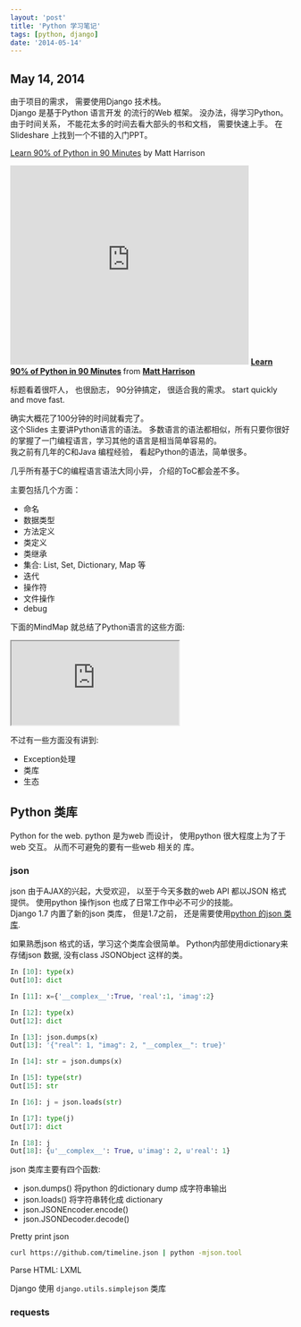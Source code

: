 ```yaml
---
layout: 'post'
title: 'Python 学习笔记'
tags: [python, django]
date: '2014-05-14'
---
```


## May 14, 2014

由于项目的需求， 需要使用Django 技术栈。  
Django 是基于Python 语言开发 的流行的Web 框架。 没办法，得学习Python。  
由于时间关系， 不能花太多的时间去看大部头的书和文档， 需要快速上手。 在Slideshare 上找到一个不错的入门PPT。

[Learn 90% of Python in 90 Minutes](http://www.slideshare.net/MattHarrison4/learn-90) by Matt Harrison

<iframe src="http://www.slideshare.net/slideshow/embed_code/27886151" width="427" height="356" frameBorder="0" marginWidth="0" marginHeight="0" scrolling="no" style={{ border: '1px solid #CCC', borderWidth: '1px 1px 0', marginBottom: '5px', maxWidth: '100%' }} allowFullScreen></iframe>  
<strong> <a href="https://www.slideshare.net/MattHarrison4/learn-90" title="Learn 90% of Python in 90 Minutes" target="_blank">Learn 90% of Python in 90 Minutes</a> </strong> from <strong><a href="http://www.slideshare.net/MattHarrison4" target="_blank">Matt Harrison</a></strong>

标题看着很吓人， 也很励志， 90分钟搞定， 很适合我的需求。 start quickly and move fast.

确实大概花了100分钟的时间就看完了。  
这个Slides 主要讲Python语言的语法。 多数语言的语法都相似，所有只要你很好的掌握了一门编程语言，学习其他的语言是相当简单容易的。  
我之前有几年的C和Java 编程经验， 看起Python的语法，简单很多。

几乎所有基于C的编程语言语法大同小异， 介绍的ToC都会差不多。

主要包括几个方面：

- 命名
- 数据类型
- 方法定义
- 类定义
- 类继承
- 集合: List, Set, Dictionary, Map 等
- 迭代
- 操作符
- 文件操作
- debug

下面的MindMap 就总结了Python语言的这些方面:

<iframe style={{ width: '700px', height: '400px', border: '1px solid black' }} src="https://app.wisemapping.com/c/maps/204519/embed?zoom=1"></iframe>

不过有一些方面没有讲到:

- Exception处理
- 类库
- 生态

## Python 类库

Python for the web. python 是为web 而设计， 使用python 很大程度上为了于web 交互。 从而不可避免的要有一些web 相关的 库。

### json

json 由于AJAX的兴起，大受欢迎， 以至于今天多数的web API 都以JSON 格式提供。 使用python 操作json 也成了日常工作中必不可少的技能。  
Django 1.7 内置了新的json 类库， 但是1.7之前， 还是需要使用[python 的json 类库](https://docs.python.org/2/library/json.html).

如果熟悉json 格式的话，学习这个类库会很简单。 Python内部使用dictionary来存储json 数据, 没有class JSONObject 这样的类。

```python
In [10]: type(x)
Out[10]: dict

In [11]: x={'__complex__':True, 'real':1, 'imag':2}

In [12]: type(x)
Out[12]: dict

In [13]: json.dumps(x)
Out[13]: '{"real": 1, "imag": 2, "__complex__": true}'

In [14]: str = json.dumps(x)

In [15]: type(str)
Out[15]: str

In [16]: j = json.loads(str)

In [17]: type(j)
Out[17]: dict

In [18]: j
Out[18]: {u'__complex__': True, u'imag': 2, u'real': 1}
```

json 类库主要有四个函数:

- json.dumps() 将python 的dictionary dump 成字符串输出
- json.loads() 将字符串转化成 dictionary
- json.JSONEncoder.encode()
- json.JSONDecoder.decode()

Pretty print json

```sh
curl https://github.com/timeline.json | python -mjson.tool
```

Parse HTML: LXML

Django 使用 `django.utils.simplejson` 类库

### requests
